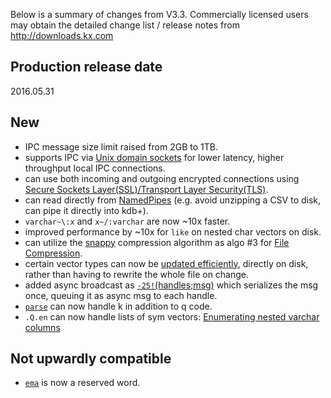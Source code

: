 Below is a summary of changes from V3.3. Commercially licensed users may obtain the detailed change list / release notes from <http://downloads.kx.com>


## Production release date

2016.05.31


## New

-   IPC message size limit raised from 2GB to 1TB.
-   supports IPC via [Unix domain sockets](/basics/filewords/#hopen) for lower latency, higher throughput local IPC connections.
-   can use both incoming and outgoing encrypted connections using [Secure Sockets Layer(SSL)/Transport Layer Security(TLS)](/kb/ssl).
-   can read directly from [NamedPipes](/kb/named-pipes) (e.g. avoid unzipping a CSV to disk, can pipe it directly into kdb+).
-   `varchar~\:x` and `x~/:varchar` are now ~10x faster.
-   improved performance by ~10x for `like` on nested char vectors on disk.
-   can utilize the [snappy](http://google.github.io/snappy) compression algorithm as algo \#3 for [File Compression](/kb/file-compression).
-   certain vector types can now be [updated efficiently](/basics/lists/#amend), directly on disk, rather than having to rewrite the whole file on change.
-   added async broadcast as [`-25!`(handles;msg)](/basics/internal/#-25x-async-broadcast) which serializes the msg once, queuing it as async msg to each handle.
-   [`parse`](/basics/parsetrees/#parse) can now handle k in addition to q code.
-   `.Q.en` can now handle lists of sym vectors: [Enumerating nested varchar columns](/kb/splayed-tables/#enumerating-nested-varchar-columns-in-a-table)

## Not upwardly compatible

-   [`ema`](/basics/stats-moving/#ema) is now a reserved word.

